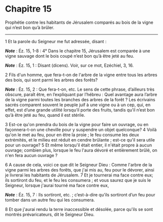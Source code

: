 # Chapitre 15

Prophétie contre les habitants de Jérusalem comparés au bois de la vigne qui n’est bon qu’à brûler.

***

1 Et la parole du Seigneur me fut adressée, disant :

***Note*** :  Éz. 15, 1-8 : 4° Dans le chapitre 15, Jérusalem est comparée à une vigne sauvage dont le bois coupé n’est bon qu’à être jeté au feu.

***Note*** :  Éz. 15, 1 : Disant (dicens). Voir, sur ce mot, Ezéchiel, 3, 16.


2 Fils d'un homme, que fera-t-on de l'arbre de la vigne entre tous les arbres des bois, qui sont parmi les arbres des forêts?

***Note*** :  Éz. 15, 2 : Que fera-t-on, etc. Le sens de cette phrase, d’ailleurs très obscure, paraît être, en l’expliquant par l’hébreu : Quel avantage aura l’arbre de la vigne parmi toutes les branches des arbres de la forêt ? Les écrivains sacrés comparent souvent le peuple juif à une vigne ou à un cep, qui, en effet, est d’une grande utilité lorsqu’il porte des fruits, tandis qu’il n’est bon qu’à être jeté au feu, quand il est stérile.

3 Est-ce qu'on prendra du bois de la vigne pour faire un ouvrage, ou en façonnera-t-on une cheville pour y suspendre un objet quelconque? 4 Voilà qu'on le met au feu, pour en être la proie ; le feu consume les deux extrémités, et le milieu est réduit en cendre brûlante ; est-ce qu'il sera utile pour un ouvrage? 5 Et même lorsqu'il était entier, il n'était propre à aucun ouvrage; combien plus, lorsque le feu l'aura dévoré et entièrement brûlé, on n'en fera aucun ouvrage ?


6 A cause de cela, voici ce que dit le Seigneur Dieu : Comme l'arbre de la vigne parmi les arbres des forêts, que j'ai mis au, feu pour le dévorer, ainsi je livrerai les habitants de Jérusalem. 7 Et je tournerai ma face contre eux; ils sortiront du feu, et le feu les consumera ; et vous saurez que je suis le Seigneur, lorsque j'aurai tourné ma face contre eux,

***Note*** :  Éz. 15, 7 : Ils sortiront, etc. ; c’est-à-dire qu’ils sortiront d’un feu pour tomber dans un autre feu qui les consumera.

8 Et que j'aurai rendu la terre inaccessible et désolée, parce qu'ils se sont montrés prévaricateurs, dit le Seigneur Dieu.

